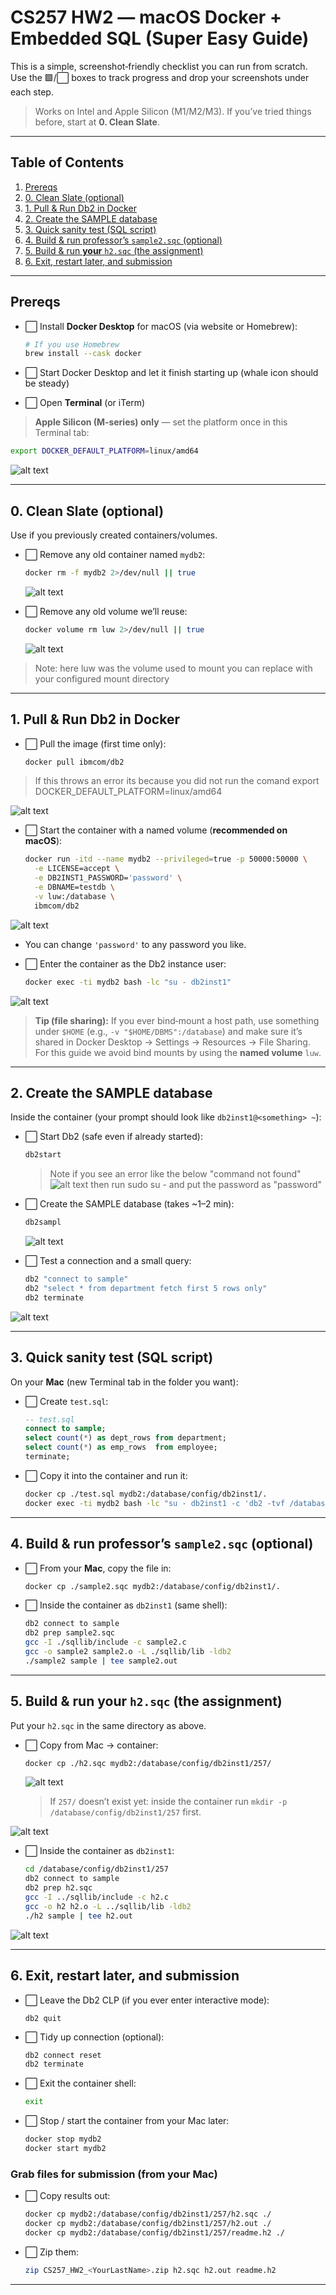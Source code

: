 # CS257 HW2 — macOS Docker + Embedded SQL (Super Easy Guide)

This is a simple, screenshot‑friendly checklist you can run from scratch.
Use the 🟩/⬜ boxes to track progress and drop your screenshots under each step.

> Works on Intel and Apple Silicon (M1/M2/M3). If you’ve tried things before, start at **0. Clean Slate**.

---

## Table of Contents

1. [Prereqs](#prereqs)
2. [0. Clean Slate (optional)](#0-clean-slate-optional)
3. [1. Pull & Run Db2 in Docker](#1-pull--run-db2-in-docker)
4. [2. Create the SAMPLE database](#2-create-the-sample-database)
5. [3. Quick sanity test (SQL script)](#3-quick-sanity-test-sql-script)
6. [4. Build & run professor’s `sample2.sqc` (optional)](#4-build--run-professors-sample2sqc-optional)
7. [5. Build & run **your** `h2.sqc` (the assignment)](#5-build--run-your-h2sqc-the-assignment)
8. [6. Exit, restart later, and submission](#6-exit-restart-later-and-submission)

---

## Prereqs

* ⬜ Install **Docker Desktop** for macOS (via website or Homebrew):

  ```bash
  # If you use Homebrew
  brew install --cask docker
  ```
* ⬜ Start Docker Desktop and let it finish starting up (whale icon should be steady)
* ⬜ Open **Terminal** (or iTerm)

> **Apple Silicon (M‑series) only** — set the platform once in this Terminal tab:

```bash
export DOCKER_DEFAULT_PLATFORM=linux/amd64
```
![alt text](image.png)

---

## 0. Clean Slate (optional)

Use if you previously created containers/volumes.

* ⬜ Remove any old container named `mydb2`:

  ```bash
  docker rm -f mydb2 2>/dev/null || true
  ```
  ![alt text](image-2.png)
* ⬜ Remove any old volume we’ll reuse:

  ```bash
  docker volume rm luw 2>/dev/null || true
  ```
  ![alt text](image-3.png)
> Note: here luw was the volume used to mount you can replace with your configured mount directory

---

## 1. Pull & Run Db2 in Docker

* ⬜ Pull the image (first time only):

  ```bash
  docker pull ibmcom/db2
  ```
> If this throws an error its because you did not run the comand 
export DOCKER_DEFAULT_PLATFORM=linux/amd64

![alt text](image-1.png)


* ⬜ Start the container with a named volume (**recommended on macOS**):

  ```bash
  docker run -itd --name mydb2 --privileged=true -p 50000:50000 \
    -e LICENSE=accept \
    -e DB2INST1_PASSWORD='password' \
    -e DBNAME=testdb \
    -v luw:/database \
    ibmcom/db2
  ```
![alt text](image-4.png)
  * You can change `'password'` to any password you like.

* ⬜ Enter the container as the Db2 instance user:

  ```bash
  docker exec -ti mydb2 bash -lc "su - db2inst1"
  ```

![alt text](image-5.png)

> **Tip (file sharing):** If you ever bind‑mount a host path, use something under `$HOME` (e.g., `-v "$HOME/DBMS":/database`) and make sure it’s shared in Docker Desktop → Settings → Resources → File Sharing. For this guide we avoid bind mounts by using the **named volume** `luw`.

---

## 2. Create the SAMPLE database

Inside the container (your prompt should look like `db2inst1@<something> ~`):

* ⬜ Start Db2 (safe even if already started):

  ```bash
  db2start
  ```
  > Note if you see an error like the below "command not found"
  ![alt text](image-6.png)
  then run sudo su - and put the password as "password"
* ⬜ Create the SAMPLE database (takes ~1–2 min):

  ```bash
  db2sampl
  ```

  ![alt text](image-7.png)
* ⬜ Test a connection and a small query:

  ```bash
  db2 "connect to sample"
  db2 "select * from department fetch first 5 rows only"
  db2 terminate
  ```

![alt text](image-8.png)

---

## 3. Quick sanity test (SQL script)

On your **Mac** (new Terminal tab in the folder you want):

* ⬜ Create `test.sql`:

  ```sql
  -- test.sql
  connect to sample;
  select count(*) as dept_rows from department;
  select count(*) as emp_rows  from employee;
  terminate;
  ```
* ⬜ Copy it into the container and run it:

  ```bash
  docker cp ./test.sql mydb2:/database/config/db2inst1/.
  docker exec -ti mydb2 bash -lc "su - db2inst1 -c 'db2 -tvf /database/config/db2inst1/test.sql'"
  ```

---

## 4. Build & run professor’s `sample2.sqc` (optional)

* ⬜ From your **Mac**, copy the file in:

  ```bash
  docker cp ./sample2.sqc mydb2:/database/config/db2inst1/.
  ```
* ⬜ Inside the container as `db2inst1` (same shell):

  ```bash
  db2 connect to sample
  db2 prep sample2.sqc
  gcc -I ./sqllib/include -c sample2.c
  gcc -o sample2 sample2.o -L ./sqllib/lib -ldb2
  ./sample2 sample | tee sample2.out
  ```


---

## 5. Build & run **your** `h2.sqc` (the assignment)

Put your `h2.sqc` in the same directory as above.

* ⬜ Copy from Mac → container:

  ```bash
  docker cp ./h2.sqc mydb2:/database/config/db2inst1/257/
  ```
  ![alt text](image-9.png)

  > If `257/` doesn’t exist yet: inside the container run `mkdir -p /database/config/db2inst1/257` first.


![alt text](image-10.png)
  

* ⬜ Inside the container as `db2inst1`:

  ```bash
  cd /database/config/db2inst1/257
  db2 connect to sample
  db2 prep h2.sqc
  gcc -I ../sqllib/include -c h2.c
  gcc -o h2 h2.o -L ../sqllib/lib -ldb2
  ./h2 sample | tee h2.out
  ```
![alt text](image-11.png)

---

## 6. Exit, restart later, and submission

* ⬜ Leave the Db2 CLP (if you ever enter interactive mode):

  ```
  db2 quit
  ```
* ⬜ Tidy up connection (optional):

  ```bash
  db2 connect reset
  db2 terminate
  ```
* ⬜ Exit the container shell:

  ```bash
  exit
  ```
* ⬜ Stop / start the container from your Mac later:

  ```bash
  docker stop mydb2
  docker start mydb2
  ```

### Grab files for submission (from your Mac)

* ⬜ Copy results out:

  ```bash
  docker cp mydb2:/database/config/db2inst1/257/h2.sqc ./
  docker cp mydb2:/database/config/db2inst1/257/h2.out ./
  docker cp mydb2:/database/config/db2inst1/257/readme.h2 ./  
  ```
* ⬜ Zip them:

  ```bash
  zip CS257_HW2_<YourLastName>.zip h2.sqc h2.out readme.h2
  ```

---